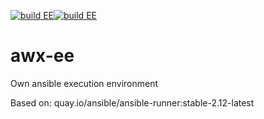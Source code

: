 [![build EE](https://github.com/CWollinger/awx-ee/actions/workflows/build.yml/badge.svg)](https://github.com/CWollinger/awx-ee/actions/workflows/build.yml)[![build EE](https://img.shields.io/docker/v/cwollinger/awx-ee)](https://hub.docker.com/r/cwollinger/awx-ee)
# awx-ee
Own ansible execution environment

Based on: quay.io/ansible/ansible-runner:stable-2.12-latest
